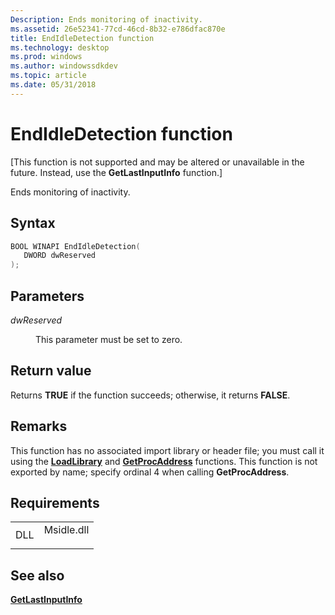 ```yaml
---
Description: Ends monitoring of inactivity.
ms.assetid: 26e52341-77cd-46cd-8b32-e786dfac870e
title: EndIdleDetection function
ms.technology: desktop
ms.prod: windows
ms.author: windowssdkdev
ms.topic: article
ms.date: 05/31/2018
---
```


# EndIdleDetection function

\[This function is not supported and may be altered or unavailable in the future. Instead, use the **GetLastInputInfo** function.\]

Ends monitoring of inactivity.

## Syntax


```C++
BOOL WINAPI EndIdleDetection(
   DWORD dwReserved
);
```



## Parameters

<dl> <dt>

*dwReserved* 
</dt> <dd>

This parameter must be set to zero.

</dd> </dl>

## Return value

Returns **TRUE** if the function succeeds; otherwise, it returns **FALSE**.

## Remarks

This function has no associated import library or header file; you must call it using the [**LoadLibrary**](https://msdn.microsoft.com/d936b4dd-058c-48e1-834b-b47ef6d8ef65) and [**GetProcAddress**](https://msdn.microsoft.com/a0d7fc09-f888-4f46-a571-d3719a627597) functions. This function is not exported by name; specify ordinal 4 when calling **GetProcAddress**.

## Requirements



|                |                                                                                       |
|----------------|---------------------------------------------------------------------------------------|
| DLL<br/> | <dl> <dt>Msidle.dll</dt> </dl> |



## See also

<dl> <dt>

[**GetLastInputInfo**](https://www.bing.com/search?q=**GetLastInputInfo**)
</dt> </dl>

 

 




